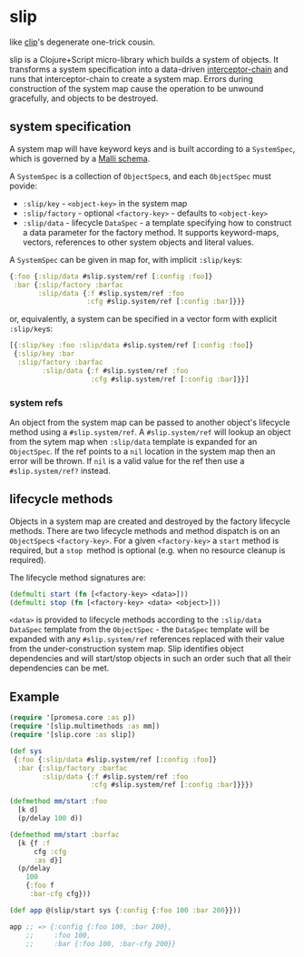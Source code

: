 # slip

like [clip](https://github.com/juxt/clip)'s degenerate one-trick cousin.

slip is a Clojure+Script micro-library which builds a system of objects.
It transforms a system specification into a data-driven [interceptor-chain](https://github.com/yapsterapp/a-frame/blob/trunk/src/a_frame/interceptor_chain.cljc)
and runs that interceptor-chain to create a system map. Errors during 
construction of the system map cause the operation to be unwound gracefully,
and objects to be destroyed.

## system specification

A system map will have keyword keys and is built according to a
`SystemSpec`, which is governed by a
[Malli schema](https://cljdoc.org/d/yapsterapp/slip/CURRENT/api/slip.schema).

A `SystemSpec` is a collection of `ObjectSpec`s, and each `ObjectSpec` must
povide:

- `:slip/key` - `<object-key>` in the system map
- `:slip/factory` - optional `<factory-key>` - defaults to `<object-key>`
- `:slip/data` - lifecycle `DataSpec` - a template specifying how to construct a
   data parameter for the factory method. It supports keyword-maps, vectors,
   references to other system objects and literal values.

A `SystemSpec` can be given in map for, with implicit `:slip/key`s:

``` clojure
{:foo {:slip/data #slip.system/ref [:config :foo]}
 :bar {:slip/factory :barfac
       :slip/data {:f #slip.system/ref :foo
                   :cfg #slip.system/ref [:config :bar]}}}
```

or, equivalently, a system can be specified in a vector form with explicit
`:slip/key`s:

``` clojure
[{:slip/key :foo :slip/data #slip.system/ref [:config :foo]}
 {:slip/key :bar
  :slip/factory :barfac
        :slip/data {:f #slip.system/ref :foo
                    :cfg #slip.system/ref [:config :bar]}}]
```

### system refs

An object from the system map can be passed to another object's lifecycle 
method using a `#slip.system/ref`. A `#slip.system/ref` will lookup 
an object from the sytem map when `:slip/data` template is expanded 
for an `ObjectSpec`. If the ref points to a `nil` location in the 
system map then an error will be thrown. If `nil` is a valid value 
for the ref then use a `#slip.system/ref?` instead.

## lifecycle methods

Objects in a system map are created and destroyed by the factory lifecycle
methods. There are two lifecycle methods and method dispatch is
on an `ObjectSpec`s `<factory-key>`.
For a given `<factory-key>` a `start` method is
required, but a `stop `method is optional (e.g. when no resource cleanup is
required).

The lifecycle method signatures are:
``` clojure
(defmulti start (fn [<factory-key> <data>]))
(defmulti stop (fn [<factory-key> <data> <object>]))
```

`<data>` is provided to lifecycle methods according to the `:slip/data`
`DataSpec` template from the `ObjectSpec` - the `DataSpec` template will be 
expanded with any `#slip.system/ref` references replaced with their value from 
the under-construction system map. Slip identifies object dependencies and will
start/stop objects in such an order such that all their dependencies can be met.

## Example

``` clojure
(require '[promesa.core :as p])
(require '[slip.multimethods :as mm])
(require '[slip.core :as slip])

(def sys
 {:foo {:slip/data #slip.system/ref [:config :foo]}
  :bar {:slip/factory :barfac
        :slip/data {:f #slip.system/ref :foo
                    :cfg #slip.system/ref [:config :bar]}}})

(defmethod mm/start :foo
  [k d]
  (p/delay 100 d))

(defmethod mm/start :barfac
  [k {f :f
      cfg :cfg
      :as d}]
  (p/delay
    100
    {:foo f 
     :bar-cfg cfg}))

(def app @(slip/start sys {:config {:foo 100 :bar 200}}))

app ;; => {:config {:foo 100, :bar 200},
    ;;     :foo 100,
    ;;     :bar {:foo 100, :bar-cfg 200}}

```
